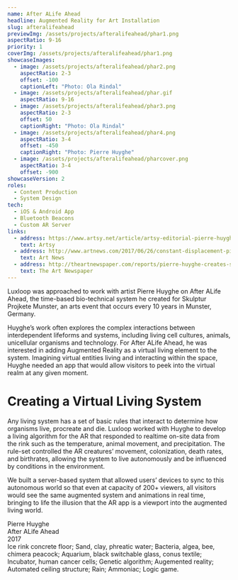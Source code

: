 ```yaml
---
name: After ALife Ahead
headline: Augmented Reality for Art Installation
slug: afteralifeahead
previewImg: /assets/projects/afteralifeahead/phar1.png
aspectRatio: 9-16
priority: 1
coverImg: /assets/projects/afteralifeahead/phar1.png
showcaseImages:
  - image: /assets/projects/afteralifeahead/phar2.png
    aspectRatio: 2-3
    offset: -100
    captionLeft: "Photo: Ola Rindal"
  - image: /assets/projects/afteralifeahead/phar.gif
    aspectRatio: 9-16
  - image: /assets/projects/afteralifeahead/phar3.png
    aspectRatio: 2-3
    offset: 50
    captionRight: "Photo: Ola Rindal"
  - image: /assets/projects/afteralifeahead/phar4.png
    aspectRatio: 3-4
    offset: -450
    captionRight: "Photo: Pierre Huyghe"
  - image: /assets/projects/afteralifeahead/pharcover.png
    aspectRatio: 3-4
    offset: -900
showcaseVersion: 2
roles:
  - Content Production
  - System Design
tech:
  - iOS & Android App
  - Bluetooth Beacons
  - Custom AR Server
links:
  - address: https://www.artsy.net/article/artsy-editorial-pierre-huyghes-latest-project-biotech-lab-scene-sci-fi-film
    text: Artsy
  - address: http://www.artnews.com/2017/06/26/constant-displacement-pierre-huyghe-on-his-work-at-skulptur-projekte-munster-2017/
    text: Art News
  - address: http://theartnewspaper.com/reports/pierre-huyghe-creates-sci-fi-landscape-in-m-nster/
    text: The Art Newspaper
---
```


<p>
  Luxloop was approached to work with artist Pierre Huyghe on After ALife Ahead, the time-based bio-technical system he created for Skulptur Projkete Munster, an arts event that occurs every 10 years in Munster, Germany.
</p>

<p>
  Huyghe’s work often explores the complex interactions between interdependent lifeforms and systems, including living cell cultures, animals, unicellular organisms and technology. For After ALife Ahead, he was interested in adding Augmented Reality as a virtual living element to the system. Imagining virtual entities living and interacting within the space, Huyghe needed an app that would allow visitors to peek into the virtual realm at any given moment.
</p>

<h1>Creating a Virtual Living System</h1>

<p>
  Any living system has a set of basic rules that interact to determine how organisms live, procreate and die. Luxloop worked with Huyghe to develop a living algorithm for the AR that responded to realtime on-site data from the rink such as the temperature, animal movement, and precipitation. The rule-set controlled the AR creatures’ movement, colonization, death rates, and birthrates, allowing the system to live autonomously and be influenced by conditions in the environment.
</p>

<p>
  We built a server-based system that allowed users’ devices to sync to this autonomous world so that even at capacity of 200+ viewers, all visitors would see the same augmented system and animations in real time, bringing to life the illusion that the AR app is a viewport into the augmented living world.
</p>

<p class="italic justLeft">
  Pierre Huyghe<br>
  After ALife Ahead<br>
  2017<br>
  Ice rink concrete floor; Sand, clay, phreatic water; Bacteria, algea, bee, chimera peacock; Aquarium, black switchable glass, conus textile; Incubator, human cancer cells; Genetic algorithm; Augemented reality; Automated ceiling structure; Rain; Ammoniac; Logic game.
</p>
